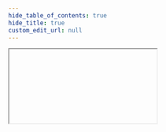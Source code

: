 ```yaml
---
hide_table_of_contents: true
hide_title: true
custom_edit_url: null
---
```

<iframe className="doc-iframe" title="SignUpDocs" src=""></iframe>
